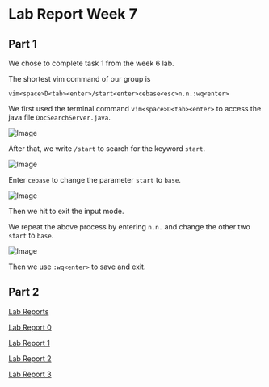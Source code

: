 # Lab Report Week 7

## Part 1

We chose to complete task 1 from the week 6 lab. 

The shortest vim command of our group is 

```vim<space>D<tab><enter>/start<enter>cebase<esc>n.n.:wq<enter>```

We first used the terminal command ```vim<space>D<tab><enter>``` to access the java file ```DocSearchServer.java```.

![Image](./lab41.png)

After that, we write ```/start``` to search for the keyword ```start```. 

![Image](./lab42.png)

Enter ```cebase``` to change the parameter ```start``` to ```base```.

![Image](./lab43.png)

Then we hit <esc> to exit the input mode.

We repeat the above process by entering ```n.n.``` and change the other two ```start``` to ```base```.
  
![Image](./lab44.png)
  


Then we use ```:wq<enter>``` to save and exit.


## Part 2





[Lab Reports](https://github.com/fergusyyang/cse15l-lab-reports)

[Lab Report 0](https://github.com/fergusyyang/cse15l-lab-reports/blob/main/week-0-lab.md)

[Lab Report 1](https://github.com/fergusyyang/cse15l-lab-reports/blob/main/lab-report-1.md)

[Lab Report 2](https://github.com/fergusyyang/cse15l-lab-reports/blob/main/week3-lab.md)

[Lab Report 3](https://github.com/fergusyyang/cse15l-lab-reports/blob/main/Lab%20report%203.md)
